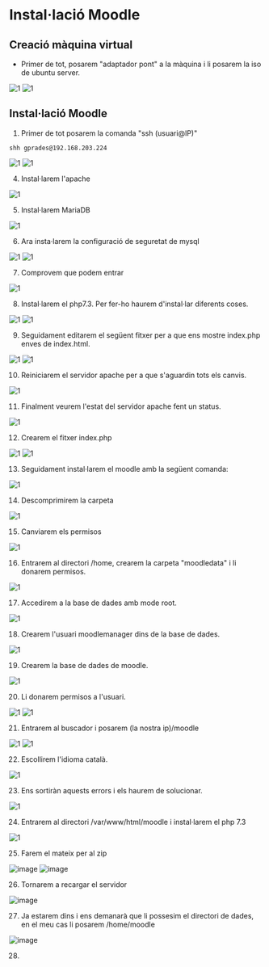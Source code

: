 # Instal·lació Moodle

## Creació màquina virtual

- Primer de tot, posarem "adaptador pont" a la màquina i li posarem la iso de ubuntu server.

![1](1.png)
![1](2.png)

## Instal·lació Moodle

1. Primer de tot posarem la comanda "ssh (usuari@IP)"

```
shh gprades@192.168.203.224
```
![1](3.png)
![1](4.png)

4. Instal·larem l'apache

![1](6.png)

5. Instal·larem MariaDB

![1](7.png)

6. Ara insta·larem la configuració de seguretat de mysql

![1](8.png)
![1](9.png)

7. Comprovem que podem entrar

![1](10.png)

8. Instal·larem el php7.3. Per fer-ho haurem d'instal·lar diferents coses.

![1](11.png)
![1](11.1.png)


9. Seguidament editarem el següent fitxer per a que ens mostre index.php enves de index.html.

![1](12.png)
![1](13.png)

10. Reiniciarem el servidor apache per a que s'aguardin tots els canvis.

![1](14.png)

11. Finalment veurem l'estat del servidor apache fent un status.

![1](15.png)

12. Crearem el fitxer index.php

![1](16.png)
![1](17.png)

13. Seguidament instal·larem el moodle amb la següent comanda:

![1](5.png)

14. Descomprimirem la carpeta

![1](18.png)

15. Canviarem els permisos

![1](19.png)

16. Entrarem al directori /home, crearem la carpeta "moodledata" i li donarem permisos.

![1](20.png)

17. Accedirem a la base de dades amb mode root.

![1](21.png)

18. Crearem l'usuari moodlemanager dins de la base de dades.

![1](22.png)

19. Crearem la base de dades de moodle.

![1](23.png)

20. Li donarem permisos a l'usuari.

![1](24.png)
![1](25.png)

21. Entrarem al buscador i posarem (la nostra ip)/moodle

![1](26.png)
![1](27.png)

22. Escollirem l'idioma català.

![1](28.png)

23. Ens sortiràn aquests errors i els haurem de solucionar.

![1](29.png)

24. Entrarem al directori /var/www/html/moodle i instal·larem el php 7.3

![1](30.png)

25. Farem el mateix per al zip

![image](https://user-images.githubusercontent.com/114162463/205077549-89727dc9-7ca2-45cd-89e5-99b5b44c554e.png)
![image](https://user-images.githubusercontent.com/114162463/205077739-5ce14d21-bbc0-4f38-bbe7-26f29d335628.png)

26. Tornarem a recargar el servidor

![image](https://user-images.githubusercontent.com/114162463/205077966-32bc781f-ccfd-459c-ac1d-6aa02bbc6cf1.png)

27. Ja estarem dins i ens demanarà que li possesim el directori de dades, en el meu cas li posarem /home/moodle

![image](https://user-images.githubusercontent.com/114162463/205078725-087806cf-0976-44e5-987a-d37790a6283b.png)

28. 

